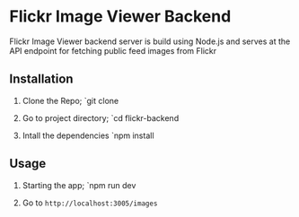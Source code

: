 # Flickr Image Viewer Backend

Flickr Image Viewer backend server is build using Node.js and serves at the API endpoint for fetching public feed images from Flickr

## Installation

1. Clone the Repo;
    `git clone <repository-url>

2. Go to project directory;
    `cd flickr-backend

3. Intall the dependencies
    `npm install


## Usage
1. Starting the app;
    `npm run dev

2. Go to `http://localhost:3005/images`

